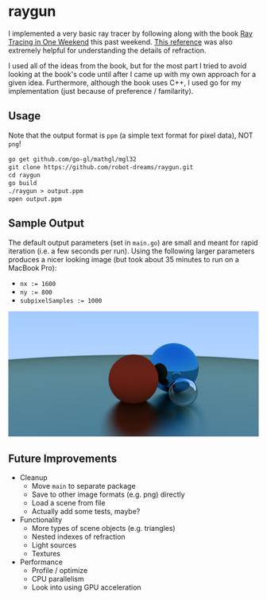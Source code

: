 # raygun

I implemented a very basic ray tracer by following along with the book [Ray Tracing in One Weekend](http://in1weekend.blogspot.com/2016/01/ray-tracing-in-one-weekend.html) this past weekend.  [This reference](https://www.scratchapixel.com/lessons/3d-basic-rendering/introduction-to-shading/reflection-refraction-fresnel) was also extremely helpful for understanding the details of refraction.

I used all of the ideas from the book, but for the most part I tried to avoid looking at the book's code until after I came up with my own approach for a given idea.  Furthermore, although the book uses C++, I used go for my implementation (just because of preference / familarity).

## Usage

Note that the output format is `ppm` (a simple text format for pixel data), NOT `png`!

```
go get github.com/go-gl/mathgl/mgl32
git clone https://github.com/robot-dreams/raygun.git
cd raygun
go build
./raygun > output.ppm
open output.ppm
```

## Sample Output

The default output parameters (set in `main.go`) are small and meant for rapid iteration (i.e. a few seconds per run).  Using the following larger parameters produces a nicer looking image (but took about 35 minutes to run on a MacBook Pro):

- `nx := 1600`
- `ny := 800`
- `subpixelSamples := 1000`

![Sample Output](https://github.com/robot-dreams/raygun/raw/master/sample.png)

## Future Improvements

- Cleanup
    - Move `main` to separate package
    - Save to other image formats (e.g. png) directly
    - Load a scene from file
    - Actually add some tests, maybe?
- Functionality
    - More types of scene objects (e.g. triangles)
    - Nested indexes of refraction
    - Light sources
    - Textures
- Performance
    - Profile / optimize
    - CPU parallelism
    - Look into using GPU acceleration

